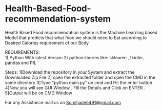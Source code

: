 # Health-Based-Food-recommendation-system
Health Based Food recommendation system is the Machine Learning based Model that predicts that what food we should need to Eat according to Desired Calories requirement of our Body 


REQUIREMENTS:   
              1) Python With latest Version
              2) python liberies like: sklearen , tkinter, pandas and PIL

Steps: 1]Download the repository in your System and extract the Downloaded Zip File 
       2] open the extracted folder and open the CMD in the same directory
       3]Type "python main.py" on cmd and Hit the enter button 
       4]Now you will see GUI Window . Fill the Details and Click on ENTER .
       5]Output will be on CMD Window

For any Assistance mail us on Sumitjade5491@gmail.com
